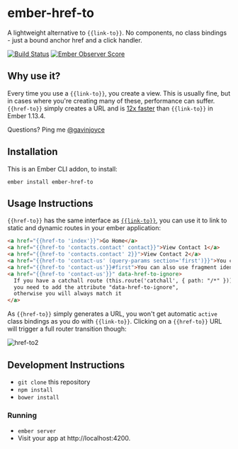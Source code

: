 # ember-href-to

A lightweight alternative to `{{link-to}}`. No components, no class bindings - just a bound anchor href and a click handler.

[![Build Status](https://travis-ci.org/intercom/ember-href-to.svg)](https://travis-ci.org/intercom/ember-href-to) [![Ember Observer Score](http://emberobserver.com/badges/ember-href-to.svg)](http://emberobserver.com/addons/ember-href-to)

## Why use it?

Every time you use a `{{link-to}}`, you create a view. This is usually fine, but in cases where you're creating many of these, performance can suffer. `{{href-to}}` simply creates a URL and is [12x faster](https://github.com/GavinJoyce/ember-performance/pull/1) than `{{link-to}}` in Ember 1.13.4.

Questions? Ping me [@gavinjoyce](https://twitter.com/gavinjoyce)

## Installation

This is an Ember CLI addon, to install:

`ember install ember-href-to`

## Usage Instructions

`{{href-to}}` has the same interface as [`{{link-to}}`](http://guides.emberjs.com/v1.12.0/templates/links/), you can use it to link to static and dynamic routes in your ember application:

```html
<a href="{{href-to 'index'}}">Go Home</a>
<a href="{{href-to 'contacts.contact' contact}}">View Contact 1</a>
<a href="{{href-to 'contacts.contact' 2}}">View Contact 2</a>
<a href="{{href-to 'contact-us' (query-params section='first')}}">You can also use query params</a>
<a href="{{href-to 'contact-us'}}#first">You can also use fragment identifiers</a>
<a href="{{href-to 'contact-us'}}" data-href-to-ignore>
  If you have a catchall route (this.route('catchall', { path: "/*" })),
  you need to add the attribute "data-href-to-ignore",
  otherwise you will always match it
</a>
```

As `{{href-to}}` simply generates a URL, you won't get automatic `active` class bindings as you do with `{{link-to}}`. Clicking on a `{{href-to}}` URL will trigger a full router transition though:

![href-to2](https://cloud.githubusercontent.com/assets/2526/8709271/0a8b934a-2b39-11e5-8f24-89ece7d6c45d.gif)

## Development Instructions

* `git clone` this repository
* `npm install`
* `bower install`

### Running

* `ember server`
* Visit your app at http://localhost:4200.
